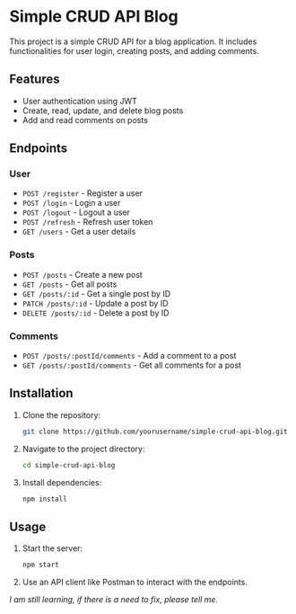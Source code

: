 # Simple CRUD API Blog

This project is a simple CRUD API for a blog application. It includes functionalities for user login, creating posts, and adding comments.

## Features

- User authentication using JWT
- Create, read, update, and delete blog posts
- Add and read comments on posts

## Endpoints

### User

- `POST /register` - Register a user
- `POST /login` - Login a user
- `POST /logout` - Logout a user
- `POST /refresh` - Refresh user token
- `GET /users` - Get a user details


### Posts

- `POST /posts` - Create a new post
- `GET /posts` - Get all posts
- `GET /posts/:id` - Get a single post by ID
- `PATCH /posts/:id` - Update a post by ID
- `DELETE /posts/:id` - Delete a post by ID

### Comments

- `POST /posts/:postId/comments` - Add a comment to a post
- `GET /posts/:postId/comments` - Get all comments for a post

## Installation

1. Clone the repository:
    ```sh
    git clone https://github.com/yourusername/simple-crud-api-blog.git
    ```
2. Navigate to the project directory:
    ```sh
    cd simple-crud-api-blog
    ```
3. Install dependencies:
    ```sh
    npm install
    ```

## Usage

1. Start the server:
    ```sh
    npm start
    ```
2. Use an API client like Postman to interact with the endpoints.

*I am still learning, if there is a need to fix, please tell me.*